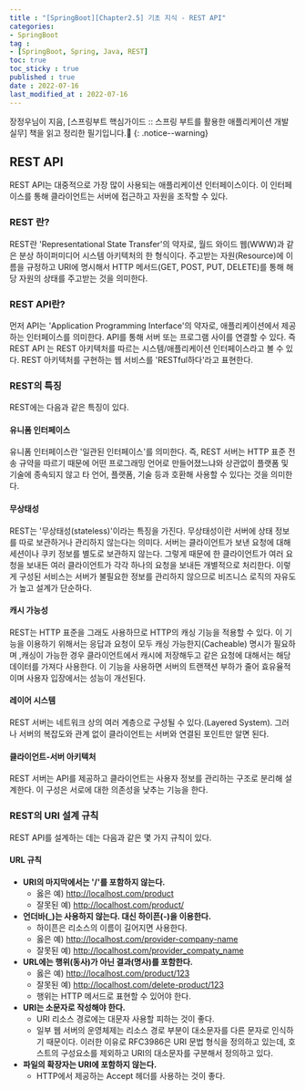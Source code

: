 ```yaml
---
title : "[SpringBoot][Chapter2.5] 기초 지식 - REST API"
categories:
- SpringBoot
tag :
- [SpringBoot, Spring, Java, REST]
toc: true
toc_sticky : true
published : true
date : 2022-07-16
last_modified_at : 2022-07-16
---
```






장정우님이 지음, [스프링부트 핵심가이드 :: 스프링 부트를 활용한 애플리케이션 개발 실무] 책을 읽고 정리한 필기입니다.📢
{: .notice--warning}



## REST API

REST API는 대중적으로 가장 많이 사용되는 애플리케이션 인터페이스이다. 이 인터페이스를 통해 클라이언트는 서버에 접근하고 자원을 조작할 수 있다. 



### REST 란?

REST란 'Representational State Transfer'의 약자로, 월드 와이드 웹(WWW)과 같은 분상 하이퍼미디어 시스템 아키텍처의 한 형식이다. 주고받는 자원(Resource)에 이름을 규정하고 URI에 명시해서 HTTP 메서드(GET, POST, PUT, DELETE)를 통해 해당 자원의 상태를 주고받는 것을 의미한다.



### REST API란?

먼저 API는 'Application Programming Interface'의 약자로, 애플리케이션에서 제공하는 인터페이스를 의미한다. API를 통해 서버 또는 프로그램 사이를 연결할 수 있다. 즉 REST API 는 REST 아키텍처를 따르는 시스템/애플리케이션 인터페이스라고 볼 수 있다. REST 아키텍처를 구현하는 웹 서비스를 'RESTful하다'라고 표현한다.

### REST의 특징

REST에는 다음과 같은 특징이 있다.



#### 유니폼 인터페이스

유니폼 인터페이스란 '일관된 인터페이스'를 의미한다. 즉, REST 서버는 HTTP 표준 전송 규약을 따르기 때문에 어떤 프로그래밍 언어로 만들어졌느냐와 상관없이 플랫폼 및 기술에 종속되지 않고 타 언어, 플랫폼, 기술 등과 호환해 사용할 수 있다는 것을 의미한다.



#### 무상태성

REST는 '무상태성(stateless)'이라는 특징을 가진다. 무상태성이란 서버에 상태 정보를 따로 보관하거나 관리하지 않는다는 의미다. 서버는 클라이언트가 보낸 요청에 대해 세션이나 쿠키 정보를 별도로 보관하지 않는다. 그렇게 때문에 한 클라이언트가 여러 요청을 보내든 여러 클라이언트가 각각 하나의 요청을 보내든 개별적으로 처리한다. 이렇게 구성된 서비스는 서버가 불필요한 정보를 관리하지 않으므로 비즈니스 로직의 자유도가 높고 설계가 단순하다.



#### 캐시 가능성

REST는 HTTP 표준을 그래도 사용하므로 HTTP의 캐싱 기능을 적용할 수 있다. 이 기능을 이용하기 위해서는 응답과 요청이 모두 캐싱 가능한지(Cacheable) 명시가 필요하며 ,캐싱이 가능한 경우 클라이언트에서 캐시에 저장해두고 같은 요청에 대해서는 해당 데이터를 가져다 사용한다. 이 기능을 사용하면 서버의 트랜잭션 부하가 줄어 효유율적이며 사용자 입장에서는 성능이 개선된다.



#### 레이어 시스템

REST 서버는 네트워크 상의 여러 계층으로 구성될 수 있다.(Layered System). 그러나 서버의 복잡도와 관계 없이 클라이언트는 서버와 연결된 포인트만 알면 된다.



#### 클라이언트-서버 아키텍처

REST 서버는 API를 제공하고 클라이언트는 사용자 정보를 관리하는 구조로 분리해 설계한다. 이 구성은 서로에 대한 의존성을 낮추는 기능을 한다.



### REST의 URI 설계 규칙

REST API를 설계하는 데는 다음과 같은 몇 가지 규칙이 있다.



#### URL 규칙

- **URI의 마지막에서는 '/'를 포함하지 않는다.**
  - 옳은 예) http://localhost.com/product
  - 잘못된 예) http://localhost.com/product/
- **언더바(_)는 사용하지 않는다. 대신 하이픈(-)을 이용한다.**
  - 하이픈은 리소스의 이름이 길어지면 사용한다.
  - 옳은 예) http://localhost.com/provider-company-name
  - 잘못된 예) http://localhost.com/provider_compaty_name
- **URL에는 행위(동사)가 아닌 결과(명사)를 포함한다.**
  - 옳은 예) http://localhost.com/product/123
  - 잘못된 예) http://localhost.com/delete-product/123
  - 행위는 HTTP 메서드로 표현할 수 있어야 한다.
- **URI는 소문자로 작성해야 한다.**
  - URI 리소스 경로에는 대문자 사용할 피하는 것이 좋다.
  - 일부 웹 서버의 운영체제는 리소스 경로 부분이 대소문자를 다른 문자로 인식하기 때문이다. 이러한 이유로 RFC3986은 URI 문법 형식을 정의하고 있는데, 호스트의 구성요소를 제외하고 URI의 대소문자를 구분해서 정의하고 있다.
- **파일의 확장자는 URI에 포함하지 않는다.**
  - HTTP에서 제공하는 Accept 헤더를 사용하는 것이 좋다.
